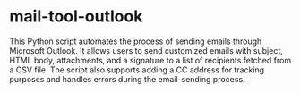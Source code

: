 # mail-tool-outlook
This Python script automates the process of sending emails through Microsoft Outlook. It allows users to send customized emails with subject, HTML body, attachments, and a signature to a list of recipients fetched from a CSV file. The script also supports adding a CC address for tracking purposes and handles errors during the email-sending process.
